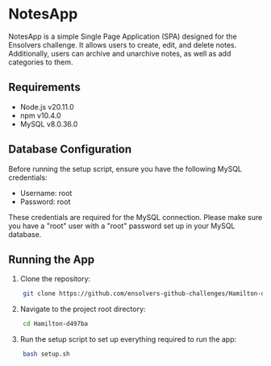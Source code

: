 # NotesApp

NotesApp is a simple Single Page Application (SPA) designed for the Ensolvers challenge. It allows users to create, edit, and delete notes. Additionally, users can archive and unarchive notes, as well as add categories to them.

## Requirements

- Node.js v20.11.0
- npm v10.4.0
- MySQL v8.0.36.0

## Database Configuration

Before running the setup script, ensure you have the following MySQL credentials:

- Username: root
- Password: root

These credentials are required for the MySQL connection. Please make sure you have a "root" user with a "root" password set up in your MySQL database.

## Running the App

1. Clone the repository:

```bash
    git clone https://github.com/ensolvers-github-challenges/Hamilton-d497ba.git
```

2. Navigate to the project root directory:

```bash
    cd Hamilton-d497ba
```

3. Run the setup script to set up everything required to run the app:

```bash
    bash setup.sh
```
